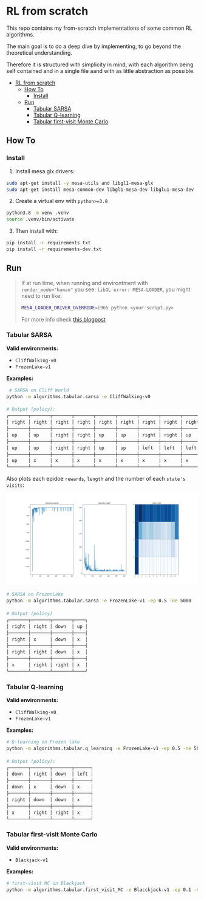 # RL from scratch

This repo contains my from-scratch implementations of some common RL algorithms.

The main goal is to do a deep dive by implementing, to go beyond the theoretical
understanding.

Therefore it is structured with simplicity in mind, with each algorithm being
self contained and in a single file aand with as little abstraction as possible.

<!--ts-->
   * [RL from scratch](#rl-from-scratch)
      * [How To](#how-to)
         * [Install](#install)
      * [Run](#run)
         * [Tabular SARSA](#tabular-sarsa)
         * [Tabular Q-learning](#tabular-q-learning)
         * [Tabular first-visit Monte Carlo](#tabular-first-visit-monte-carlo)

<!-- Added by: jose, at: mié 02 nov 2022 22:02:32 CET -->

<!--te-->


## How To

### Install

1. Install mesa glx drivers:

```bash
sudo apt-get install -y mesa-utils and libgl1-mesa-glx
sudo apt-get install mesa-common-dev libgl1-mesa-dev libglu1-mesa-dev
```

2. Create a virtual env with `python>=3.8`

```bash
python3.8 -m venv .venv
source .venv/bin/activate
```

3. Then install with:

```bash
pip install -r requirements.txt
pip install -r requirements-dev.txt
```

## Run

> If at run time, when running and environtment with `render_mode="human"` you see:
> `libGL error: MESA-LOADER`, you might need to run like:
> ```bash
> MESA_LOADER_DRIVER_OVERRIDE=i965 python <your-script.py>
> ```
> For more info check [this blogpost](https://devcodetutorial.com/faq/libgl-error-failed-to-load-drivers-iris-and-swrast-in-ubuntu-20-04)



### Tabular SARSA

**Valid environments:**

 - `CliffWalking-v0`
 - `FrozenLake-v1`

**Examples:**

```bash
 # SARSA on Cliff World
python -m algorithms.tabular.sarsa -e CliffWalking-v0

# Output (policy):
┌───────┬───────┬───────┬───────┬───────┬───────┬───────┬───────┬───────┬───────┬───────┬──────┐
│ right │ right │ right │ right │ right │ right │ right │ right │ right │ right │ right │ down │
├───────┼───────┼───────┼───────┼───────┼───────┼───────┼───────┼───────┼───────┼───────┼──────┤
│ up    │ up    │ right │ right │ up    │ up    │ right │ right │ up    │ right │ up    │ down │
├───────┼───────┼───────┼───────┼───────┼───────┼───────┼───────┼───────┼───────┼───────┼──────┤
│ up    │ up    │ right │ right │ up    │ up    │ left  │ left  │ left  │ right │ right │ down │
├───────┼───────┼───────┼───────┼───────┼───────┼───────┼───────┼───────┼───────┼───────┼──────┤
│ up    │ x     │ x     │ x     │ x     │ x     │ x     │ x     │ x     │ x     │ x     │ x    │
└───────┴───────┴───────┴───────┴───────┴───────┴───────┴───────┴───────┴───────┴───────┴──────┘
```

Also plots each epidoe `rewards`, `length` and the number of each `state's visits`:

![./assets/sarsa_cliffwalks.png](assets/sarsa_cliffwalk.png "SARSA on CliffWalk stats")

```bash
# SARSA on FrozenLake
python -m algorithms.tabular.sarsa -e FrozenLake-v1 -ep 0.5 -ne 5000

# Output (policy)
┌───────┬───────┬───────┬────┐
│ right │ right │ down  │ up │
├───────┼───────┼───────┼────┤
│ right │ x     │ down  │ x  │
├───────┼───────┼───────┼────┤
│ right │ right │ down  │ x  │
├───────┼───────┼───────┼────┤
│ x     │ right │ right │ x  │
└───────┴───────┴───────┴────┘
```

### Tabular Q-learning

**Valid environments:**

 - `CliffWalking-v0`
 - `FrozenLake-v1`


**Examples:**

```bash
# Q-learning on Frozen lake
python -m algorithms.tabular.q_learning -e FrozenLake-v1 -ep 0.5 -ne 5000

# Output (policy):
┌───────┬───────┬───────┬──────┐
│ down  │ right │ down  │ left │
├───────┼───────┼───────┼──────┤
│ down  │ x     │ down  │ x    │
├───────┼───────┼───────┼──────┤
│ right │ down  │ down  │ x    │
├───────┼───────┼───────┼──────┤
│ x     │ right │ right │ x    │
└───────┴───────┴───────┴──────┘
```

### Tabular first-visit Monte Carlo

**Valid environments:**

 - `Blackjack-v1`


**Examples:**

```bash
# first-visit MC on Blackjack
python -m algorithms.tabular.first_visit_MC -e Blacckjack-v1 -ep 0.1 -ne 500000
```
